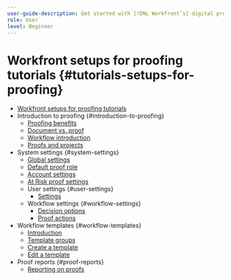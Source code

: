 ```yaml
---
user-guide-description: Get started with [!DNL Workfront’s] digital proofing by exploring the benefits and setting up proofing to fit your workflows.
role: User
level: Beginner
---
```


# Workfront setups for proofing tutorials {#tutorials-setups-for-proofing}

+ [Workfront setups for proofing tutorials](home.md)
+ Introduction to proofing {#introduction-to-proofing}
  + [Proofing benefits](setups-overview-proofing-with-workfront/benefits-of-proofing-in-workfront.md)
  + [Document vs. proof](setups-overview-proofing-with-workfront/document-vs-proof.md) 
  + [Workflow introduction](setups-overview-proofing-with-workfront/introduction-to-proof-workflows.md) 
  + [Proofs and projects](setups-overview-proofing-with-workfront/proof-workflows-as-part-of-project-timelines.md) 
+ System settings {#system-settings}
  + [Global settings](proof-system-setups-part-one-system-and-user-settings/global-system-settings-for-proofing.md) 
  + [Default proof role](proof-system-setups-part-one-system-and-user-settings/default-proof-role-settings.md) 
  + [Account settings](proof-system-setups-part-one-system-and-user-settings/default-proofing-account-settings.md) 
  + [At Risk proof settings](proof-system-setups-part-one-system-and-user-settings/default-at-risk-proof-settings.md) 
  + User settings {#user-settings} 
    + [Settings](proof-system-setups-part-one-system-and-user-settings/settings-for-proof-users.md) 
  + Workflow settings {#workflow-settings} 
    + [Decision options](proof-system-setups-part-one-system-and-user-settings/customize-proof-decision-options.md) 
    + [Proof actions](proof-system-setups-part-one-system-and-user-settings/actions-for-proof-comments.md) 
+ Workflow templates {#workflow-templates} 
  + [Introduction](proof-system-setups-part-two-workflow-management/introduction-to-automated-workflow-templates.md)
  + [Template groups](/help/setups-for-proofing-in-workfront-program/proof-system-setups-part-two-workflow-management/create-template-groups.md) 
  + [Create a template](proof-system-setups-part-two-workflow-management/create-an-automated-workflow-template.md) 
  + [Edit a template](proof-system-setups-part-two-workflow-management/demo-edit-a-proof-template.md) 
+ Proof reports {#proof-reports} 
  + [Reporting on proofs](proof-system-setups-part-two-workflow-management/reporting-on-proofs-in-workfront.md) 
